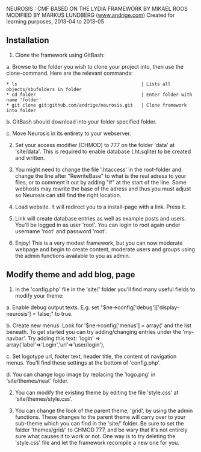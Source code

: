 
NEUROSIS : CMF BASED ON THE LYDIA FRAMEWORK BY MIKAEL ROOS
MODIFIED BY MARKUS LUNDBERG (www.andrige.com)
Created for learning purposes, 2013-04 to 2013-05

 Installation
--------------------------------

1. Clone the framework using GitBash:

  a. Browse to the folder you wish to clone your project into, then use the clone-command.
     Here are the relevant commands:
  
    * ls                                              | Lists all objects/sbufolders in folder
    * cd folder                                       | Enter folder with name 'folder'
    * git clone git:github.com/andrige/neurosis.git   | Clone framework into folder
    
  b. GitBash should download into your folder specified folder.
  
  c. Move Neurosis in its entirety to your webserver.
      
2. Set your access modifier (CHMOD) to 777 on the folder 'data' at 'site/data'.
    This is required to enable database (.ht.sqlite) to be created and written.
    
3. You might need to change the file '.htaccess' in the root-folder and change the
    line after "RewriteBase" to what is the real adress to your files, or to comment it 
    out by adding "#" at the start of the line. Some webhosts may rewrite the base of 
    the adress and thus you must adjust so Neurosis can still find the right location.
    
4. Load website. It will redirect you to a install-page with a link. Press it.

5. Link will create database entries as well as example posts and users. 
    You'll be logged in as user 'root'. You can login to root again under username
    'root' and password 'root'.
    
6. Enjoy! This is a very modest framework, but you can now moderate webpage and 
    begin to create content, moderate users and groups using the admin functions 
    available to you as admin.

    
 Modify theme and add blog, page
--------------------------------

1. In the 'config.php' file in the 'site/' folder you'll find many useful fields to modify your theme:

  a. Enable debug output texts. E.g. set "$ne->config['debug']['display-neurosis'] = false;" to true.
    
  b. Create new menus. 
     Look for '$ne->config['menus'] = array(' and the list beneath. To get started you can
     try adding/changing entries under the 'my-navbar'. Try adding this text:
     'login' => array('label'=>'Login','url'=>'user/login'),
        
  c. Set logotype url, footer text, header title, the content of navigation menus.
     You'll find these settings at the bottom of 'config.php'.
      
  d. You can change logo image by replacing the 'logo.png' in 'site/themes/neat' folder.

2. You can modify the existing theme by editing the file 'style.css' at 'site/themes/style.css'.

3. You can change the look of the parent theme, 'grid', by using the admin functions.
   These changes to the parent theme will carry over to your sub-theme which you can
   find in the 'site/' folder. Be sure to set the folder 'themes/grid/' to CHMOD 777, and be 
   wary that it's not entirely sure what causes it to work or not. One way is to try 
   deleting the 'style.css' file and let the framework recompile a new one for you.